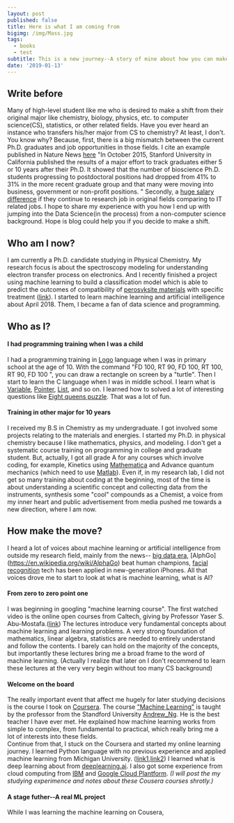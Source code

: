```yaml
---
layout: post
published: false
title: Here is what I am coming from
bigimg: /img/Mass.jpg
tags:
  - books
  - test
subtitle: This is a new journey--A story of mine about how you can make a shift to data scientist from non-computer science major.
date: '2019-01-13'
---
```

## Write before
Many of high-level student like me who is desired to make a shift from their original major like chemistry, biology, physics, etc. to computer science(CS), statistics, or other related fields. Have you ever heard an instance who transfers his/her major from CS to chemistry? At least, I don't. You know why? Because, first, there is a big mismatch between the current Ph.D. graduates and job opportunities in those fields. I cite an example published in Nature News [here](http://icorsa.org/wp-content/uploads/2016/02/Too-many-phds-Nature-2015.pdf) "In October 2015, Stanford University in California published the results of a major effort to track graduates either 5 or 10 years after their Ph.D. It showed that the number of bioscience Ph.D. students progressing to postdoctoral positions had dropped from 41% to 31% in the more recent graduate group and that many were moving into business, government or non-profit positions. "  Secondly, a [huge salary difference](https://www.payscale.com/research/US/Degree=Doctorate_(Ph.D.)/Salary) if they continue to research job in original fields comparing to IT related jobs. I hope to share my experience with you how I end up with jumping into the Data Science(in the process) from a non-computer science background. Hope is blog could help you if you decide to make a shift. 


## Who am I now? 
I am currently a Ph.D. candidate studying in Physical Chemistry. My research focus is about the spectroscopy modeling for understanding electron transfer process on electronics. And I recently finished a project using machine learning to build a classification model which is able to predict the outcomes of compatibility of [perosvksite materials](https://www.nrel.gov/news/features/2018/nrel-inks-a-future-for-perovskites.html) with specific treatment ([link](https://pubs.acs.org/doi/10.1021/acsenergylett.8b02451)). 
I started to learn machine learning and artificial intelligence about April 2018. Them, I became a fan of data science and programming. 

## Who as I?
#### I had programming training when I was a child
I had a programming training in [Logo](https://en.wikipedia.org/wiki/Logo_(programming_language)) language when I was in primary school at the age of 10. With the command "FD 100, RT 90, FD 100, RT 100, RT 90, FD 100 ", you can draw a rectangle on screen by a "turtle". 
Then I start to learn the C language when I was in middle school. I learn what is [Variable](https://en.wikipedia.org/wiki/Variable_(computer_science)), [Pointer](https://en.wikipedia.org/wiki/Pointer_(computer_programming)), [List](https://en.wikipedia.org/wiki/List_(abstract_data_type)), and so on. I learned how to solved a lot of interesting questions like [Eight queens puzzle](https://en.wikipedia.org/wiki/Eight_queens_puzzle). That was a lot of fun. 

#### Training in other major for 10 years
I received my B.S in Chemistry as my undergraduate. I got involved some projects relating to the materials and energies. I started my Ph.D. in physical chemistry because I like mathematics, physics, and modeling. I don't get a systematic course training on programming in college and graduate student. But, actually, I got all grade A for any courses which involve coding, for example, Kinetics using [Mathematica](https://www.wolfram.com/mathematica/) and Advance quantum mechanics (which need to use [Matlab](https://www.mathworks.com/products/matlab.html)). 
Even if, in my research lab, I did not get so many training about coding at the beginning, most of the time is about understanding a scientific concept and collecting data from the instruments, synthesis some "cool" compounds as a Chemist, a voice from my inner heart and public advertisement from media pushed me towards a new direction, where I am now.

## How make the move?
I heard a lot of voices about machine learning or artificial intelligence from outside my research field, mainly from the news-- [big data era](https://www.forbes.com/sites/dorieclark/2013/08/08/four-things-you-need-to-know-in-the-big-data-era/), [AlphGo] (https://en.wikipedia.org/wiki/AlphaGo) beat human champions, [facial recognition](https://www.wired.com/story/future-of-facial-recognition-technology/) tech has been applied in new-generation iPhones. All that voices drove me to start to look at what is machine learning, what is AI? 

#### From zero to zero point one
I was beginning in googling "machine learning course". The first watched video is the online open courses from Caltech, giving by Professor Yaser S. Abu-Mostafa.([link](https://www.youtube.com/watch?v=mbyG85GZ0PI)) The lectures introduce very fundamental concepts about machine learning and learning problems. A very strong foundation of mathematics, linear algebra, statistics are needed to entirely understand and follow the contents. I barely can hold on the majority of the concepts, but importantly these lectures bring me a broad frame to the word of machine learning. (Actually I realize that later on I don't recommend to learn these lectures  at the very very begin without too many CS background)

#### Welcome on the board
The really important event that affect me hugely for later studying decisions is the course I took on [Coursera](https://www.coursera.org/).  The course ["Machine Learning"](https://www.coursera.org/learn/machine-learning) is taught by the professor from the Standford University [Andrew_Ng](https://en.wikipedia.org/wiki/Andrew_Ng). He is the best teacher I have ever met. He explained how machine learning works from simple to complex, from fundamental to practical, which really bring me a lot of interests into these fields.  
Continue from that, I stuck on the Coursera and started my online learning journey. I learned Python language with no previous experience and applied machine learning from Michigan University. ([link1](https://www.coursera.org/learn/python-data-analysis?specialization=data-science-python),[link2](https://www.coursera.org/learn/python-machine-learning?specialization=data-science-python)) I learned what is deep learning about from [deeplearning.ai](https://www.coursera.org/specializations/deep-learning). I also got some experience from cloud computing from [IBM](https://www.coursera.org/specializations/ibm-data-science-professional-certificate) and [Google Cloud Plantform](https://www.coursera.org/specializations/machine-learning-tensorflow-gcp). 
*(I will post the my studying experimence and notes about these Cousera courses shrotly.)*

#### A stage futher--A real ML project
While I was learning the machine learning on Cousera, 

